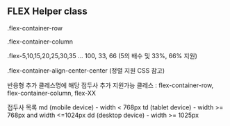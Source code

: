 ## FLEX Helper class

.flex-container-row

.flex-container-column

.flex-5,10,15,20,25,30,35 ... 100, 33, 66 (5의 배수 및 33%, 66% 지원)
	
.flex-container-align-center-center (정렬 지원 CSS 참고)
	
반응형 추가
클레스명에 해당 접두사 추가
지원가능 클레스 : flex-container-row, flex-container-column, flex-XX

접두사 목록 
 md (mobile device) - width < 768px
 td (tablet device) - width >= 768px and width <=1024px
 dd (desktop device) - width >= 1025px

